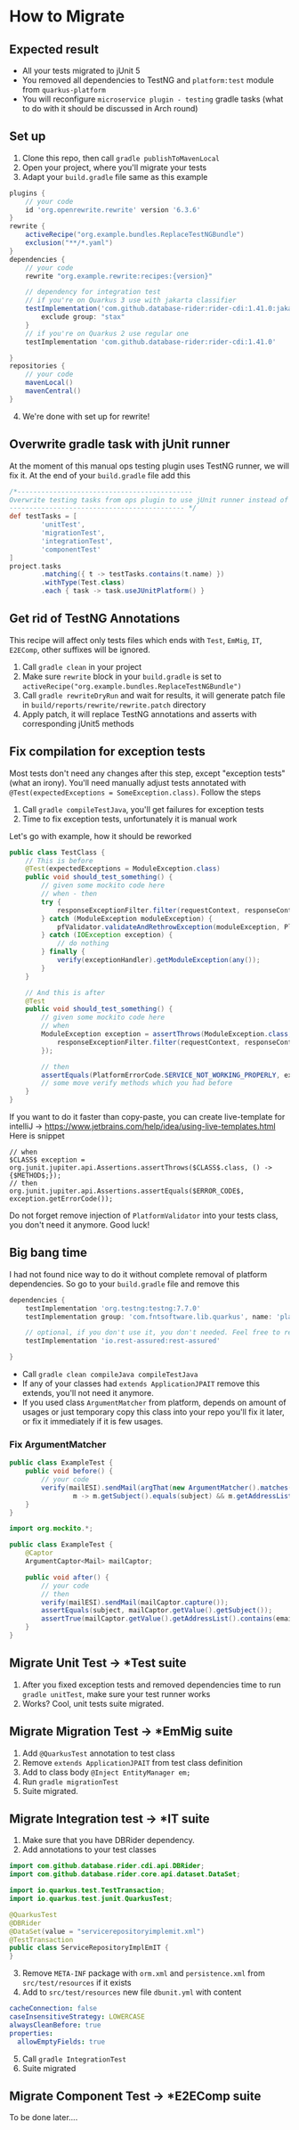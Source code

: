 # How to Migrate

## Expected result

- All your tests migrated to jUnit 5
- You removed all dependencies to TestNG and `platform:test` module from `quarkus-platform`
- You will reconfigure `microservice plugin - testing` gradle tasks (what to do with it should be discussed in Arch
  round)

## Set up

1. Clone this repo, then call `gradle publishToMavenLocal`
2. Open your project, where you'll migrate your tests
3. Adapt your `build.gradle` file same as this example

```groovy
plugins {
	// your code
	id 'org.openrewrite.rewrite' version '6.3.6'
}
rewrite {
	activeRecipe("org.example.bundles.ReplaceTestNGBundle")
	exclusion("**/*.yaml")
}
dependencies {
	// your code
	rewrite "org.example.rewrite:recipes:{version}"

	// dependency for integration test
	// if you're on Quarkus 3 use with jakarta classifier
	testImplementation('com.github.database-rider:rider-cdi:1.41.0:jakarta') {
		exclude group: "stax"
	}
	// if you're on Quarkus 2 use regular one 
	testImplementation 'com.github.database-rider:rider-cdi:1.41.0'

}
repositories {
	// your code
	mavenLocal()
	mavenCentral()
}
```

4. We're done with set up for rewrite!

## Overwrite gradle task with jUnit runner

At the moment of this manual ops testing plugin uses TestNG runner, we will fix it. At the end of your `build.gradle`
file add this

```groovy
/*--------------------------------------------
Overwrite testing tasks from ops plugin to use jUnit runner instead of TestNG runner
-------------------------------------------- */
def testTasks = [
		'unitTest',
		'migrationTest',
		'integrationTest',
		'componentTest'
]
project.tasks
		.matching({ t -> testTasks.contains(t.name) })
		.withType(Test.class)
		.each { task -> task.useJUnitPlatform() }
```

## Get rid of TestNG Annotations

This recipe will affect only tests files which ends with `Test`, `EmMig`, `IT`, `E2EComp`, other suffixes will be
ignored.

1. Call `gradle clean` in your project
2. Make sure `rewrite` block in your `build.gradle` is set
   to `activeRecipe("org.example.bundles.ReplaceTestNGBundle")`
3. Call `gradle rewriteDryRun` and wait for results, it will generate patch file
   in `build/reports/rewrite/rewrite.patch` directory
4. Apply patch, it will replace TestNG annotations and asserts
   with corresponding jUnit5 methods

## Fix compilation for exception tests

Most tests don't need any changes after this step, except "exception tests" (what an irony). You'll need manually
adjust tests annotated with `@Test(expectedExceptions = SomeException.class)`. Follow the steps

1. Call `gradle compileTestJava`, you'll get failures for exception tests
2. Time to fix exception tests, unfortunately it is manual work

Let's go with example, how it should be reworked

```java
public class TestClass {
	// This is before 
	@Test(expectedExceptions = ModuleException.class)
	public void should_test_something() {
		// given some mockito code here   
		// when - then
		try {
			responseExceptionFilter.filter(requestContext, responseContext);
		} catch (ModuleException moduleException) {
			pfValidator.validateAndRethrowException(moduleException, PlatformErrorCode.SERVICE_NOT_WORKING_PROPERLY);
		} catch (IOException exception) {
			// do nothing
		} finally {
			verify(exceptionHandler).getModuleException(any());
		}
	}

	// And this is after
	@Test
	public void should_test_something() {
		// given some mockito code here   
		// when
		ModuleException exception = assertThrows(ModuleException.class, () -> {
			responseExceptionFilter.filter(requestContext, responseContext);
		});

		// then
		assertEquals(PlatformErrorCode.SERVICE_NOT_WORKING_PROPERLY, exception.getErrorCode());
		// some move verify methods which you had before
	}
}
```

If you want to do it faster than copy-paste, you can create live-template for
intelliJ -> https://www.jetbrains.com/help/idea/using-live-templates.html
Here is snippet

```
// when
$CLASS$ exception = org.junit.jupiter.api.Assertions.assertThrows($CLASS$.class, () -> {$METHOD$;});
// then
org.junit.jupiter.api.Assertions.assertEquals($ERROR_CODE$, exception.getErrorCode());
```

Do not forget remove injection of `PlatformValidator` into your tests class, you don't need it anymore.
Good luck!

## Big bang time

I had not found nice way to do it without complete removal of platform dependencies. So go to your `build.gradle` file
and remove this

```groovy
dependencies {
	testImplementation 'org.testng:testng:7.7.0'
	testImplementation group: 'com.fntsoftware.lib.quarkus', name: 'platform-test', version: "${platformVersion}"

	// optional, if you don't use it, you don't needed. Feel free to remove
	testImplementation 'io.rest-assured:rest-assured'

}
```

- Call `gradle clean compileJava compileTestJava`
- If any of your classes had `extends ApplicationJPAIT` remove this extends, you'll not need it anymore.
- If you used class `ArgumentMatcher` from platform, depends on amount of usages or just temporary copy this class into
  your repo you'll fix it later, or fix it immediately if it is few usages.

### Fix ArgumentMatcher

```java
public class ExampleTest {
	public void before() {
		// your code
		verify(mailESI).sendMail(argThat(new ArgumentMatcher().matches(
				m -> m.getSubject().equals(subject) && m.getAddressList().contains(email))));
	}
}

import org.mockito.*;

public class ExampleTest {
	@Captor
	ArgumentCaptor<Mail> mailCaptor;

	public void after() {
		// your code
		// then
		verify(mailESI).sendMail(mailCaptor.capture());
		assertEquals(subject, mailCaptor.getValue().getSubject());
		assertTrue(mailCaptor.getValue().getAddressList().contains(email));
	}
}
```

## Migrate Unit Test -> *Test suite

1. After you fixed exception tests and removed dependencies time to run `gradle unitTest`, make sure your test runner
   works
2. Works? Cool, unit tests suite migrated.

## Migrate Migration Test -> *EmMig suite

1. Add `@QuarkusTest` annotation to test class
2. Remove `extends ApplicationJPAIT` from test class definition
3. Add to class body `@Inject EntityManager em;`
4. Run `gradle migrationTest`
5. Suite migrated.

## Migrate Integration test -> *IT suite

1. Make sure that you have DBRider dependency.
2. Add annotations to your test classes

```java
import com.github.database.rider.cdi.api.DBRider;
import com.github.database.rider.core.api.dataset.DataSet;

import io.quarkus.test.TestTransaction;
import io.quarkus.test.junit.QuarkusTest;

@QuarkusTest
@DBRider
@DataSet(value = "servicerepositoryimplemit.xml")
@TestTransaction
public class ServiceRepositoryImplEmIT {
}
```

3. Remove `META-INF` package with `orm.xml` and `persistence.xml` from `src/test/resources` if it exists
4. Add to `src/test/resources` new file `dbunit.yml` with content

```yaml
cacheConnection: false
caseInsensitiveStrategy: LOWERCASE
alwaysCleanBefore: true
properties:
  allowEmptyFields: true
```

5. Call `gradle IntegrationTest`
6. Suite migrated

## Migrate Component Test -> *E2EComp suite

To be done later.... 

